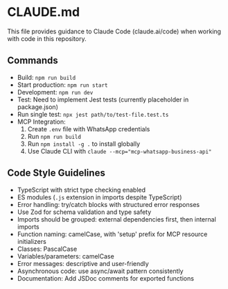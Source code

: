 # CLAUDE.md

This file provides guidance to Claude Code (claude.ai/code) when working with code in this repository.

## Commands
- Build: `npm run build`
- Start production: `npm run start`
- Development: `npm run dev`
- Test: Need to implement Jest tests (currently placeholder in package.json)
- Run single test: `npx jest path/to/test-file.test.ts`
- MCP Integration: 
  1. Create `.env` file with WhatsApp credentials
  2. Run `npm run build`
  3. Run `npm install -g .` to install globally
  4. Use Claude CLI with `claude --mcp="mcp-whatsapp-business-api"`

## Code Style Guidelines
- TypeScript with strict type checking enabled
- ES modules (`.js` extension in imports despite TypeScript)
- Error handling: try/catch blocks with structured error responses
- Use Zod for schema validation and type safety
- Imports should be grouped: external dependencies first, then internal imports
- Function naming: camelCase, with 'setup' prefix for MCP resource initializers
- Classes: PascalCase
- Variables/parameters: camelCase
- Error messages: descriptive and user-friendly
- Asynchronous code: use async/await pattern consistently
- Documentation: Add JSDoc comments for exported functions